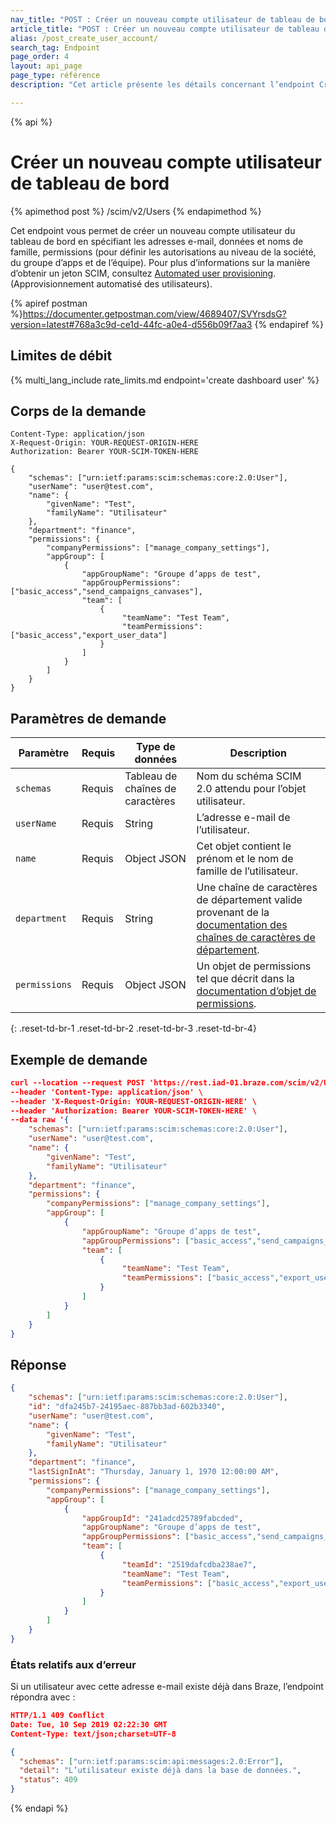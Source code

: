 ```yaml
---
nav_title: "POST : Créer un nouveau compte utilisateur de tableau de bord"
article_title: "POST : Créer un nouveau compte utilisateur de tableau de bord"
alias: /post_create_user_account/
search_tag: Endpoint
page_order: 4
layout: api_page
page_type: référence
description: "Cet article présente les détails concernant l’endpoint Créer un nouveau compteur utilisateur de tableau de bord."

---
```


{% api %}
# Créer un nouveau compte utilisateur de tableau de bord
{% apimethod post %}
/scim/v2/Users
{% endapimethod %}

Cet endpoint vous permet de créer  un nouveau compte utilisateur du tableau de bord en spécifiant les adresses e-mail, données et noms de famille, permissions (pour définir les autorisations au niveau de la société, du groupe d’apps et de l’équipe). Pour plus d’informations sur la manière d’obtenir un jeton SCIM, consultez [Automated user provisioning]({{site.baseurl}}/scim/automated_user_provisioning/).  (Approvisionnement automatisé des utilisateurs).

{% apiref postman %}https://documenter.getpostman.com/view/4689407/SVYrsdsG?version=latest#768a3c9d-ce1d-44fc-a0e4-d556b09f7aa3 {% endapiref %}

## Limites de débit

{% multi_lang_include rate_limits.md endpoint='create dashboard user' %}

## Corps de la demande
```
Content-Type: application/json
X-Request-Origin: YOUR-REQUEST-ORIGIN-HERE
Authorization: Bearer YOUR-SCIM-TOKEN-HERE
```
```
{
    "schemas": ["urn:ietf:params:scim:schemas:core:2.0:User"],
    "userName": "user@test.com",
    "name": {
        "givenName": "Test",
        "familyName": "Utilisateur"
    },
    "department": "finance",
    "permissions": {
        "companyPermissions": ["manage_company_settings"],
        "appGroup": [
            {
                "appGroupName": "Groupe d’apps de test",
                "appGroupPermissions": ["basic_access","send_campaigns_canvases"],
                "team": [
                    {
                         "teamName": "Test Team",                  
                         "teamPermissions": ["basic_access","export_user_data"]
                    }
                ]
            } 
        ]
    }
}
```

## Paramètres de demande

| Paramètre | Requis | Type de données | Description |
| --------- | -------- | --------- | ----------- |
| `schemas` | Requis | Tableau de chaînes de caractères | Nom du schéma SCIM 2.0 attendu pour l’objet utilisateur. |
| `userName` | Requis | String | L’adresse e-mail de l’utilisateur. |
| `name` | Requis | Object JSON | Cet objet contient le prénom et le nom de famille de l’utilisateur. |
| `department` | Requis | String | Une chaîne de caractères de département valide provenant de la [documentation des chaînes de caractères de département]({{site.baseurl}}/scim_api_appendix/#department-strings). |
| `permissions` | Requis | Object JSON | Un objet de permissions tel que décrit dans la [documentation d’objet de permissions]({{site.baseurl}}/scim_api_appendix/#permissions-object). |
{: .reset-td-br-1 .reset-td-br-2 .reset-td-br-3  .reset-td-br-4}

## Exemple de demande
```json
curl --location --request POST 'https://rest.iad-01.braze.com/scim/v2/Users' \
--header 'Content-Type: application/json' \
--header 'X-Request-Origin: YOUR-REQUEST-ORIGIN-HERE' \
--header 'Authorization: Bearer YOUR-SCIM-TOKEN-HERE' \
--data raw '{
    "schemas": ["urn:ietf:params:scim:schemas:core:2.0:User"],
    "userName": "user@test.com",
    "name": {
        "givenName": "Test",
        "familyName": "Utilisateur"
    },
    "department": "finance",
    "permissions": {
        "companyPermissions": ["manage_company_settings"],
        "appGroup": [
            {
                "appGroupName": "Groupe d’apps de test",
                "appGroupPermissions": ["basic_access","send_campaigns_canvases"],
                "team": [
                    {
                         "teamName": "Test Team",                  
                         "teamPermissions": ["basic_access","export_user_data"]
                    }
                ]
            } 
        ]
    }
}
```

## Réponse
```json
{
    "schemas": ["urn:ietf:params:scim:schemas:core:2.0:User"],
    "id": "dfa245b7-24195aec-887bb3ad-602b3340",
    "userName": "user@test.com",
    "name": {
        "givenName": "Test",
        "familyName": "Utilisateur"
    },
    "department": "finance",
    "lastSignInAt": "Thursday, January 1, 1970 12:00:00 AM",
    "permissions": {
        "companyPermissions": ["manage_company_settings"],
        "appGroup": [
            {
                "appGroupId": "241adcd25789fabcded",
                "appGroupName": "Groupe d’apps de test",
                "appGroupPermissions": ["basic_access","send_campaigns_canvases"],
                "team": [
                    {
                         "teamId": "2519dafcdba238ae7",
                         "teamName": "Test Team",                  
                         "teamPermissions": ["basic_access","export_user_data"]
                    }
                ]
            } 
        ]
    }
}
```

### États relatifs aux d’erreur

Si un utilisateur avec cette adresse e-mail existe déjà dans Braze, l’endpoint répondra avec :

```json
HTTP/1.1 409 Conflict
Date: Tue, 10 Sep 2019 02:22:30 GMT
Content-Type: text/json;charset=UTF-8

{
  "schemas": ["urn:ietf:params:scim:api:messages:2.0:Error"],
  "detail": "L’utilisateur existe déjà dans la base de données.",
  "status": 409
}
```

{% endapi %}



